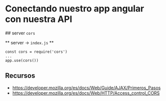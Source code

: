 # Conectando nuestro app angular con nuestra API

## server `cors`

** server → `index.js` **

```
const cors = require('cors')
...
app.use(cors())
```



## Recursos

- https://developer.mozilla.org/es/docs/Web/Guide/AJAX/Primeros_Pasos
- https://developer.mozilla.org/es/docs/Web/HTTP/Access_control_CORS

